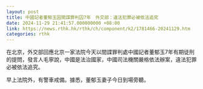 ```yaml
---
layout: post
title: 中國記者董郁玉因間諜罪判囚7年　外交部：違法犯罪必被依法追究
date: 2024-11-29 21:41:57.000000000 +08:00
link: https://news.rthk.hk/rthk/ch/component/k2/1781466-20241129.htm
categories: rthk
---
```


在北京，外交部回應北京一家法院今天以間諜罪判處中國記者董郁玉7年有期徒刑的提問，發言人毛寧說，中國是法治國家，中國司法機關嚴格依法辦案，違法犯罪必被依法追究。

早上法院外，有警車戒備。據悉，董郁玉妻子今日到場旁聽。
